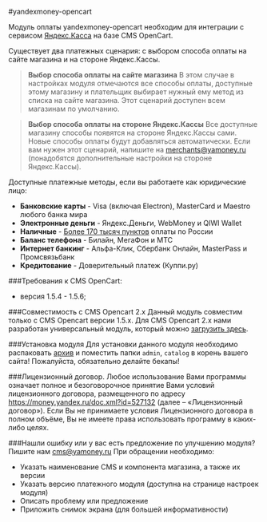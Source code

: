 #yandexmoney-opencart

Модуль оплаты yandexmoney-opencart необходим для интеграции с сервисом [Яндекс.Касса](http://kassa.yandex.ru/) на базе CMS OpenCart. 

Существует два платежных сценария: с выбором способа оплаты на сайте магазина и на стороне Яндекс.Кассы. 
> **Выбор способа оплаты на сайте магазина** 
> В этом случае в настройках модуля отмечаются все способы оплаты, доступные этому магазину и плательщик выбирает нужный ему метод из списка на сайте магазина. Этот сценарий доступен всем магазинам по умолчанию.

> **Выбор способа оплаты на стороне Яндекс.Кассы**
> Все доступные магазину способы появятся на стороне Яндекс.Кассы сами. Новые способы оплаты будут добавляться автоматически. Если вам нужен этот сценарий, напишите на merchants@yamoney.ru (понадобятся дополнительные настройки на стороне Яндекс.Кассы).

Доступные платежные методы, если вы работаете как юридические лицо:
* **Банковские карты** -  Visa (включая Electron), MasterCard и Maestro любого банка мира
* **Электронные деньги** - Яндекс.Деньги, WebMoney и QIWI Wallet
* **Наличные** - [Более 170 тысяч пунктов](https://money.yandex.ru/pay/doc.xml?id=526209) оплаты по России
* **Баланс телефона** - Билайн, МегаФон и МТС
* **Интернет банкинг** - Альфа-Клик, Сбербанк Онлайн, MasterPass и Промсвязьбанк
* **Кредитование** - Доверительный платеж (Куппи.ру)

###Требования к CMS OpenCart:
* версия 1.5.4 - 1.5.6;

###Совместимость с CMS Opencart 2.x
Данный модуль совместим только с CMS Opencart версии 1.5.x. Для CMS Opencart 2.x нами разработан универсальный модуль, который можно [загрузить здесь](https://github.com/yandex-money/yandex-money-cms-opencart2).

###Установка модуля
Для установки данного модуля необходимо распаковать [архив](https://github.com/yandex-money/yandex-money-cms-opencart/archive/master.zip) и поместить папки `admin`, `catalog` в корень вашего сайта!
Пожалуйста, обязательно делайте бекапы!

###Лицензионный договор.
Любое использование Вами программы означает полное и безоговорочное принятие Вами условий лицензионного договора, размещенного по адресу https://money.yandex.ru/doc.xml?id=527132 (далее – «Лицензионный договор»). 
Если Вы не принимаете условия Лицензионного договора в полном объёме, Вы не имеете права использовать программу в каких-либо целях.

###Нашли ошибку или у вас есть предложение по улучшению модуля?
Пишите нам cms@yamoney.ru
При обращении необходимо:
* Указать наименование CMS и компонента магазина, а также их версии
* Указать версию платежного модуля (доступна на странице настроек модуля)
* Описать проблему или предложение
* Приложить снимок экрана (для большей информативности)